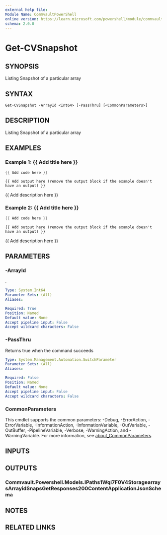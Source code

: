 ```yaml
---
external help file:
Module Name: CommvaultPowerShell
online version: https://learn.microsoft.com/powershell/module/commvaultpowershell/get-cvsnapshot
schema: 2.0.0
---
```


# Get-CVSnapshot

## SYNOPSIS
Listing Snapshot of a particular array

## SYNTAX

```
Get-CVSnapshot -ArrayId <Int64> [-PassThru] [<CommonParameters>]
```

## DESCRIPTION
Listing Snapshot of a particular array

## EXAMPLES

### Example 1: {{ Add title here }}
```powershell
{{ Add code here }}
```

```output
{{ Add output here (remove the output block if the example doesn't have an output) }}
```

{{ Add description here }}

### Example 2: {{ Add title here }}
```powershell
{{ Add code here }}
```

```output
{{ Add output here (remove the output block if the example doesn't have an output) }}
```

{{ Add description here }}

## PARAMETERS

### -ArrayId
.

```yaml
Type: System.Int64
Parameter Sets: (All)
Aliases:

Required: True
Position: Named
Default value: None
Accept pipeline input: False
Accept wildcard characters: False
```

### -PassThru
Returns true when the command succeeds

```yaml
Type: System.Management.Automation.SwitchParameter
Parameter Sets: (All)
Aliases:

Required: False
Position: Named
Default value: None
Accept pipeline input: False
Accept wildcard characters: False
```

### CommonParameters
This cmdlet supports the common parameters: -Debug, -ErrorAction, -ErrorVariable, -InformationAction, -InformationVariable, -OutVariable, -OutBuffer, -PipelineVariable, -Verbose, -WarningAction, and -WarningVariable. For more information, see [about_CommonParameters](http://go.microsoft.com/fwlink/?LinkID=113216).

## INPUTS

## OUTPUTS

### Commvault.Powershell.Models.IPaths1Wqi7F0V4StoragearraysArrayidSnapsGetResponses200ContentApplicationJsonSchema

## NOTES

## RELATED LINKS

